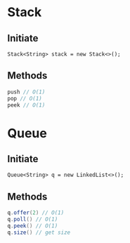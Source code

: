 # Stack
## Initiate
`Stack<String> stack = new Stack<>();`
## Methods
```Java
push // O(1)
pop // O(1)
peek // O(1)

```

# Queue
## Initiate
`Queue<String> q = new LinkedList<>();`
## Methods
```Java
q.offer(2) // O(1)
q.poll() // O(1)
q.peek() // O(1)
q.size() // get size
```